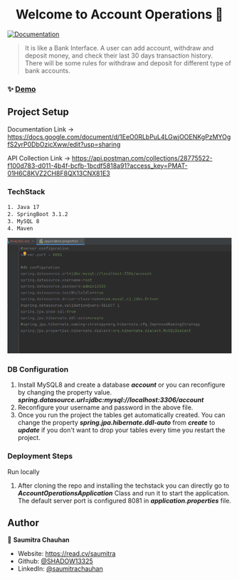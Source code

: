 <h1 align="center">Welcome to Account Operations 👋</h1>
<p>
  <a href="ad" target="_blank">
    <img alt="Documentation" src="https://img.shields.io/badge/documentation-yes-brightgreen.svg" />
  </a>
</p>

> It is like a Bank Interface. A user can add account, withdraw and deposit money, and check their last 30 days transaction history. There will be some rules for withdraw and deposit for different type of bank accounts.

### ✨ [Demo](asd)

## Project Setup

Documentation Link -> https://docs.google.com/document/d/1EeO0RLbPuL4LGwjOOENKgPzMYOgfS2yrP0DbOzicXww/edit?usp=sharing

API Collection Link -> https://api.postman.com/collections/28775522-f100d783-d011-4b4f-bcfb-1bcdf5818a91?access_key=PMAT-01H6C8KVZ2CH8F8QX13CNX81E3

### TechStack
```text
1. Java 17
2. SpringBoot 3.1.2
3. MySQL 8
4. Maven
```

<img src="templates/Configuration.png"/>

### DB Configuration

1. Install MySQL8 and create a database ***account*** or you can reconfigure by changing the property value.
        ***spring.datasource.url=jdbc:mysql://localhost:3306/account***
2. Reconfigure your username and password in the above file.
3. Once you run the project the tables get automatically created. You can change the property ***spring.jpa.hibernate.ddl-auto*** from ***create*** to ***update*** if you don't want to drop your tables every time you restart the project.




### Deployment Steps
Run locally 
1. After cloning the repo and installing the techstack you can directly go to ***AccountOperationsApplication*** Class and run it to start the application. The default server port is configured 8081 in ***application.properties*** file.






## Author

👤 **Saumitra Chauhan**

* Website: https://read.cv/saumitra
* Github: [@SHADOW13325](https://github.com/SHADOW13325)
* LinkedIn: [@saumitrachauhan](https://linkedin.com/in/saumitrachauhan)
